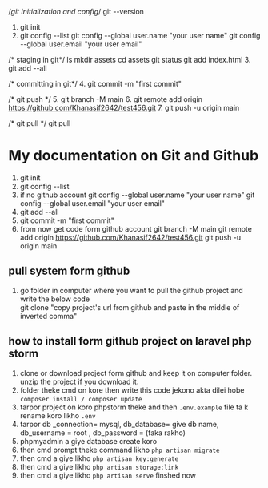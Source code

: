 

/*git initialization and config*/
git --version
1. git init
2. git config --list
git config --global user.name "your user name"
git config --global user.email "your user email"

/* staging in git*/
ls
mkdir assets
cd assets
git status
git add index.html
3. git add --all

/* committing in git*/
4. git commit -m "first commit"

/* git push */
5. git branch -M main
6. git remote add origin https://github.com/Khanasif2642/test456.git
7. git push -u origin main

/* git pull */
git pull




# My documentation on Git and Github

1. git init
2. git config --list
3.  if no github account 
	git config --global user.name "your user name"
	git config --global user.email "your user email"
4. git add --all
5. git commit -m "first commit"
6. from now get code form github account 
	 git branch -M main
	 git remote add origin https://github.com/Khanasif2642/test456.git
	 git push -u origin main
## pull system form github

1. go folder in computer where you want to pull the github project and write the below code  
git clone "copy project's url from github and paste in the middle of inverted comma"

## how to install form github project on laravel php storm

1. clone or download project form github and keep it on computer folder. unzip the project if you download it.
2.  folder theke cmd on kore then write this code jekono akta dilei hobe `composer install / composer update`
3. tarpor project on koro phpstorm theke and then `.env.example` file ta k rename koro likho  `.env`
4. tarpor db _connection= mysql, db_database= give db name, db_username = root , db_password = (faka rakho)
5. phpmyadmin a giye database create koro
6. then cmd prompt theke command likho `php artisan migrate`
7. then cmd  a giye likho  `php artisan key:generate`
8. then cmd  a giye likho  `php artisan storage:link`
9. then cmd  a giye likho  `php artisan serve` finshed now
